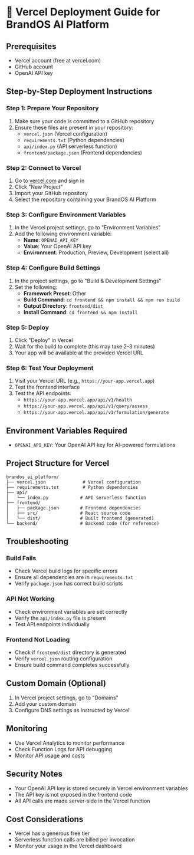 # 🚀 Vercel Deployment Guide for BrandOS AI Platform

## Prerequisites
- Vercel account (free at vercel.com)
- GitHub account
- OpenAI API key

## Step-by-Step Deployment Instructions

### Step 1: Prepare Your Repository
1. Make sure your code is committed to a GitHub repository
2. Ensure these files are present in your repository:
   - `vercel.json` (Vercel configuration)
   - `requirements.txt` (Python dependencies)
   - `api/index.py` (API serverless function)
   - `frontend/package.json` (Frontend dependencies)

### Step 2: Connect to Vercel
1. Go to [vercel.com](https://vercel.com) and sign in
2. Click "New Project"
3. Import your GitHub repository
4. Select the repository containing your BrandOS AI Platform

### Step 3: Configure Environment Variables
1. In the Vercel project settings, go to "Environment Variables"
2. Add the following environment variable:
   - **Name**: `OPENAI_API_KEY`
   - **Value**: Your OpenAI API key
   - **Environment**: Production, Preview, Development (select all)

### Step 4: Configure Build Settings
1. In the project settings, go to "Build & Development Settings"
2. Set the following:
   - **Framework Preset**: Other
   - **Build Command**: `cd frontend && npm install && npm run build`
   - **Output Directory**: `frontend/dist`
   - **Install Command**: `cd frontend && npm install`

### Step 5: Deploy
1. Click "Deploy" in Vercel
2. Wait for the build to complete (this may take 2-3 minutes)
3. Your app will be available at the provided Vercel URL

### Step 6: Test Your Deployment
1. Visit your Vercel URL (e.g., `https://your-app.vercel.app`)
2. Test the frontend interface
3. Test the API endpoints:
   - `https://your-app.vercel.app/api/v1/health`
   - `https://your-app.vercel.app/api/v1/query/assess`
   - `https://your-app.vercel.app/api/v1/formulation/generate`

## Environment Variables Required
- `OPENAI_API_KEY`: Your OpenAI API key for AI-powered formulations

## Project Structure for Vercel
```
brandos_ai_platform/
├── vercel.json              # Vercel configuration
├── requirements.txt         # Python dependencies
├── api/
│   └── index.py            # API serverless function
├── frontend/
│   ├── package.json        # Frontend dependencies
│   ├── src/                # React source code
│   └── dist/               # Built frontend (generated)
└── backend/                # Backend code (for reference)
```

## Troubleshooting

### Build Fails
- Check Vercel build logs for specific errors
- Ensure all dependencies are in `requirements.txt`
- Verify `package.json` has correct build scripts

### API Not Working
- Check environment variables are set correctly
- Verify the `api/index.py` file is present
- Test API endpoints individually

### Frontend Not Loading
- Check if `frontend/dist` directory is generated
- Verify `vercel.json` routing configuration
- Ensure build command completes successfully

## Custom Domain (Optional)
1. In Vercel project settings, go to "Domains"
2. Add your custom domain
3. Configure DNS settings as instructed by Vercel

## Monitoring
- Use Vercel Analytics to monitor performance
- Check Function Logs for API debugging
- Monitor API usage and costs

## Security Notes
- Your OpenAI API key is stored securely in Vercel environment variables
- The API key is not exposed in the frontend code
- All API calls are made server-side in the Vercel function

## Cost Considerations
- Vercel has a generous free tier
- Serverless function calls are billed per invocation
- Monitor your usage in the Vercel dashboard 